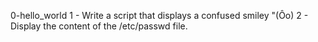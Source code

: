 0-hello_world
1 - Write a script that displays a confused smiley "(Ôo)
2 - Display the content of the /etc/passwd file.
